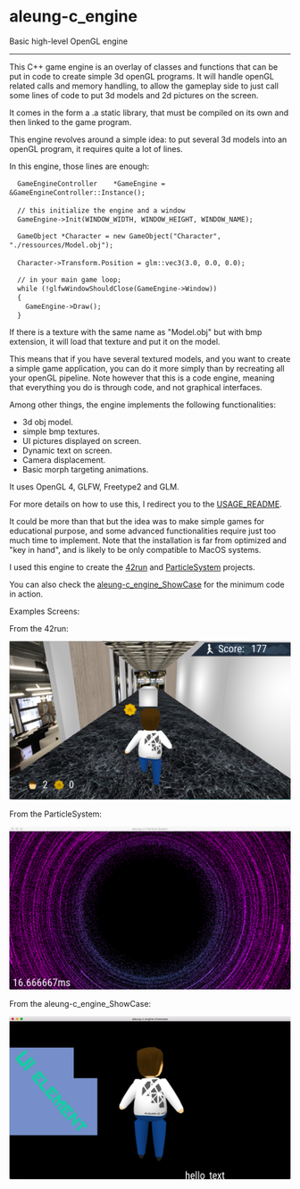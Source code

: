 # aleung-c_engine
Basic high-level OpenGL engine

---

This C++ game engine is an overlay of classes and functions that can be put in code to
create simple 3d openGL programs. It will handle openGL related calls and
memory handling, to allow the gameplay side to just call some lines of code to
put 3d models and 2d pictures on the screen.

It comes in the form a .a static library, that must be compiled on its own and then linked
to the game program.

This engine revolves around a simple idea: to put several 3d models into an
openGL program, it requires quite a lot of lines.

In this engine, those lines are enough:
```
  GameEngineController    *GameEngine = &GameEngineController::Instance();

  // this initialize the engine and a window
  GameEngine->Init(WINDOW_WIDTH, WINDOW_HEIGHT, WINDOW_NAME);
```

```
  GameObject *Character = new GameObject("Character", "./ressources/Model.obj");

  Character->Transform.Position = glm::vec3(3.0, 0.0, 0.0);
```

```
  // in your main game loop;
  while (!glfwWindowShouldClose(GameEngine->Window))
  {
    GameEngine->Draw();
  }
```

If there is a texture with the same name as "Model.obj" but with bmp extension,
it will load that texture and put it on the model.

This means that if you have several textured models, and you want to create
a simple game application, you can do it more simply than by recreating all your openGL pipeline.
Note however that this is a code engine, meaning that everything you do is through code, and not
graphical interfaces.

Among other things, the engine implements the following functionalities:
- 3d obj model.
- simple bmp textures.
- UI pictures displayed on screen.
- Dynamic text on screen.
- Camera displacement.
- Basic morph targeting animations.

It uses OpenGL 4, GLFW, Freetype2 and GLM.

For more details on how to use this, I redirect you to the [USAGE_README](./USAGE_README).

It could be more than that but the idea was to make simple games for educational purpose, and some advanced
functionalities require just too much time to implement. Note that the installation is far from optimized
and "key in hand", and is likely to be only compatible to MacOS systems.

I used this engine to create the [42run](https://github.com/aleung-c/42run) and [ParticleSystem](https://github.com/aleung-c/ParticleSystem) projects.

You can also check the [aleung-c_engine_ShowCase](https://github.com/aleung-c/aleung-c_engine_ShowCase) for the minimum code in action.

Examples Screens:

From the 42run:

![Alt text](./screens/aleung-c_engine_1.png "aleung-c_engine screenshot 1")

From the ParticleSystem:

![Alt text](./screens/aleung-c_engine_2.png "aleung-c_engine screenshot 2")

From the aleung-c_engine_ShowCase:

![Alt text](./screens/aleung-c_engine_3.png "aleung-c_engine screenshot 3")


